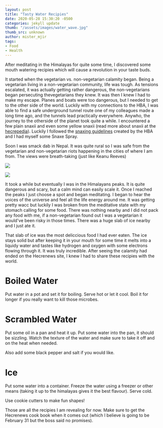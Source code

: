 ```yaml
---
layout: post
title: "Tasty Water Recipies"
date: 2020-05-28 15:30:20 -0500
categories: jekyll update
thumb: "/assets/images/water_wave.jpg"
thumb_src: unknown
author: mister_mjir
tags:
- Food
- Health
---
```


After meditating in the Himalayas for quite some time, I discovered some mouth watering recipies which will cause a revolution
in your taste buds.

It started when the vegetarian vs. non-vegetarian calamity began. Being a vegetarian living in a non-vegetarian community, life
was tough. As tensions escalated, it was actually getting rather dangerous, the non-vegetarians began persecuting thevegetarians
they knew. It was then I knew I had to make my escape. Planes and boats were too dangerous, but I needed to get to the other
side of the world. Luckily with my connections to the HBA, I was able to find a safe underground tunnel route one of my
colleagues made a long time ago, and the tunnels lead practically everywhere. Anywho, the journey to the otherside of the
planet took quite a while. I encountered a few plain snaxii and even some yellow snaxii (read more about snaxii at the
[hecrepedia](https://hecrepedia.github.io)). Luckily I followed the
[snaxing guidelines](https://hecrenews.github.io/jekyll/update/2020/05/01/snaxing-guide.html) created by the HBA and I had
myself some Snaxe Spray.

Soon I was smack dab in Nepal. It was quite rural so I was safe from the vegetarian and non-vegetarian riots happening in the
cities of where I am from.  The views were breath-taking (just like Keanu Reeves)

![](https://hecrenews.github.io/assets/images/nepal_houses_on_cliff.jpg)

![](https://hecrenews.github.io/assets/images/nepal_mountain_and_lake.jpg)

It took a while but eventually I was in the Himalayans peaks. It is quite dangerous and scary, but a calm mind can easily scale
it. Once I reached the peaks I just choose a spot and began meditating. I began to hear the voices of the universe and feel
all the life energy around me. It was getting pretty wacc but luckily I was broken from the meditative state with my stomach
calling for some food. There was nothing nearby and I did not pack any food with me, if a non-vegetarian found out I was a
vegetarian it would've been risky in those times. There was a huge slab of ice nearby and I just ate it.

That slab of ice was the most deliccious food I had ever eaten. The ice stays solid but after keeping it in your mouth for
some time it melts into a liquidy water and tastes like hydrogen and oxygen with some electrons flowing through it. It was
truly incredible. After seeing the calamity had ended on the Hecrenews site, I knew I had to share these recipies with the
world.

# Boiled Water
Put water in a pot and set it for boiling. Serve hot or let it cool. Boil it for longer if you really want to kill those
microbes.

# Scrambled Water
Put some oil in a pan and heat it up. Put some water into the pan, it should be sizzling. Watch the texture of the water and
make sure to take it off and on the heat when needed.

Also add some black pepper and salt if you would like.

# Ice
Put some water into a container. Freeze the water using a freezer or other means (taking it up to the himalayas gives it the
best flavour). Serve cold.

Use cookie cutters to make fun shapes!

Those are all the recipies I am revealing for now. Make sure to get the Hecrenews cook book when it comes out (which I believe
is going to be February 31 but the boss said no promises).
